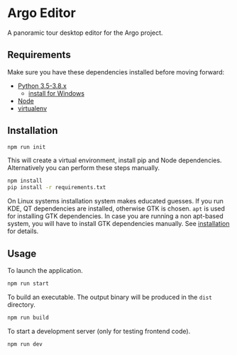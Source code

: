 # Argo Editor

A panoramic tour desktop editor for the Argo project.

## Requirements

Make sure you have these dependencies installed before moving forward:

- [Python 3.5-3.8.x](https://github.com/pyenv/pyenv)
  - [install for Windows](https://github.com/pyenv-win/pyenv-win)
- [Node](https://nodejs.org/en/)
- [virtualenv](https://virtualenv.pypa.io/en/latest/installation.html)

## Installation

```bash
npm run init
```

This will create a virtual environment, install pip and Node dependencies. Alternatively you can perform these steps manually.

```bash
npm install
pip install -r requirements.txt
```

On Linux systems installation system makes educated guesses. If you run KDE, QT dependencies are installed, otherwise GTK is chosen. `apt` is used for installing GTK dependencies. In case you are running a non apt-based system, you will have to install GTK dependencies manually. See [installation](https://pywebview.flowrl.com/guide/installation.html) for details.

## Usage

To launch the application.

```bash
npm run start
```

To build an executable. The output binary will be produced in the `dist` directory.

```bash
npm run build
```

To start a development server (only for testing frontend code).

```bash
npm run dev
```

